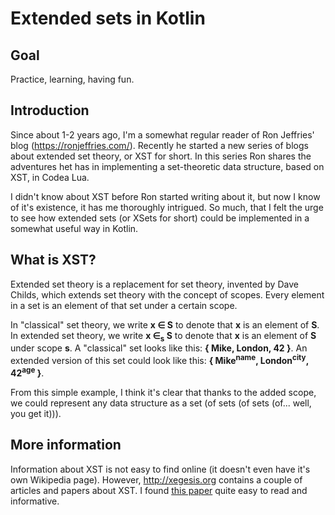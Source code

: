 # Extended sets in Kotlin

## Goal

Practice, learning, having fun.

## Introduction

Since about 1-2 years ago, I'm a somewhat regular reader of Ron Jeffries' blog
(<https://ronjeffries.com/>). Recently he started a new series of blogs about extended set theory,
or XST for short. In this series Ron shares the adventures het has in implementing a set-theoretic
data structure, based on XST, in Codea Lua.

I didn't know about XST before Ron started writing about it, but now I know of it's existence, it
has me thoroughly intrigued. So much, that I felt the urge to see how extended sets (or XSets for
short) could be implemented in a somewhat useful way in Kotlin.

## What is XST?

Extended set theory is a replacement for set theory, invented by Dave Childs, which extends set
theory with the concept of scopes. Every element in a set is an element of that set under a certain
scope.

In "classical" set theory, we write **x ∈ S** to denote that **x** is an element of **S**. In
extended set theory, we write **x ∈<sub>s</sub> S** to denote that **x** is an element of **S**
under scope **s**. A "classical" set looks like this: **{ Mike, London, 42 }**. An extended version
of this set could look like this: **{ Mike<sup>name</sup>, London<sup>city</sup>, 42<sup>age</sup>
}**.

From this simple example, I think it's clear that thanks to the added scope, we could represent any
data structure as a set (of sets (of sets (of... well, you get it))).

## More information

Information about XST is not easy to find online (it doesn't even have it's own Wikipedia page).
However, <http://xegesis.org> contains a couple of articles and papers about XST. I found
[this paper](http://xsp.xegesis.org/Xsp-uxr.pdf) quite easy to read and informative.
